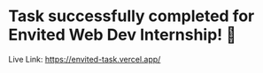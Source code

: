 # Task successfully completed for Envited Web Dev Internship! :rocket:
Live Link: https://envited-task.vercel.app/
